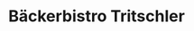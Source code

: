 ---
title: "Bäckerbistro Tritschler"
url: /villingen-schwenningen/baeckerbistro-tritschler/
shop: Bäckerei
---